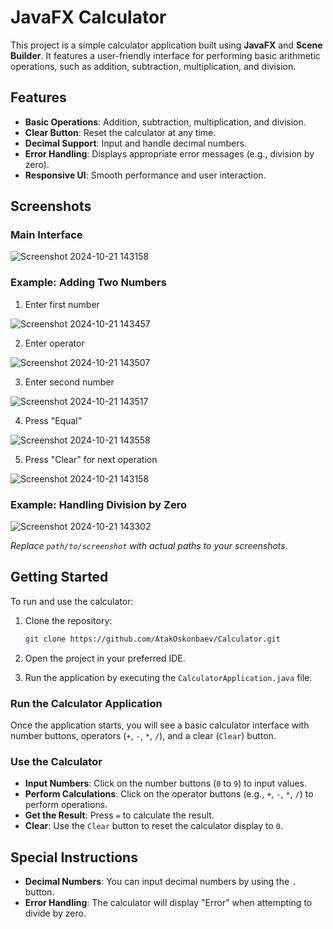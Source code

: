 # JavaFX Calculator

This project is a simple calculator application built using **JavaFX** and **Scene Builder**. It features a user-friendly interface for performing basic arithmetic operations, such as addition, subtraction, multiplication, and division.

## Features
- **Basic Operations**: Addition, subtraction, multiplication, and division.
- **Clear Button**: Reset the calculator at any time.
- **Decimal Support**: Input and handle decimal numbers.
- **Error Handling**: Displays appropriate error messages (e.g., division by zero).
- **Responsive UI**: Smooth performance and user interaction.

## Screenshots

### Main Interface

![Screenshot 2024-10-21 143158](https://github.com/user-attachments/assets/605a7364-7cb8-45af-aab0-f26a828cd64a)

### Example: Adding Two Numbers
1. Enter first number

![Screenshot 2024-10-21 143457](https://github.com/user-attachments/assets/7cb30468-56a5-4e6d-a916-ea0daf377a0d)


2. Enter operator

![Screenshot 2024-10-21 143507](https://github.com/user-attachments/assets/e8cbc7d2-8308-4f81-9114-bfa776d0c3c3)


3. Enter second number

![Screenshot 2024-10-21 143517](https://github.com/user-attachments/assets/b52d2435-b713-448d-92fa-fa00c850719f)


4. Press "Equal"

![Screenshot 2024-10-21 143558](https://github.com/user-attachments/assets/5f78b46e-560f-47d7-8351-b6beaaca0188)


5. Press "Clear" for next operation

![Screenshot 2024-10-21 143158](https://github.com/user-attachments/assets/948bbe14-d57c-4c87-af6d-97163a05d4fa)


### Example: Handling Division by Zero
![Screenshot 2024-10-21 143302](https://github.com/user-attachments/assets/6e7c7968-54f6-4374-bb78-a1aa81b6c945)

*Replace `path/to/screenshot` with actual paths to your screenshots.*

## Getting Started

To run and use the calculator:

1. Clone the repository:
   ```bash
   git clone https://github.com/AtakOskonbaev/Calculator.git
   ```

2. Open the project in your preferred IDE.

3. Run the application by executing the `CalculatorApplication.java` file.

### Run the Calculator Application
Once the application starts, you will see a basic calculator interface with number buttons, operators (`+`, `-`, `*`, `/`), and a clear (`Clear`) button. 

### Use the Calculator
- **Input Numbers**: Click on the number buttons (`0` to `9`) to input values.
- **Perform Calculations**: Click on the operator buttons (e.g., `+`, `-`, `*`, `/`) to perform operations.
- **Get the Result**: Press `=` to calculate the result.
- **Clear**: Use the `Clear` button to reset the calculator display to `0`.

## Special Instructions
- **Decimal Numbers**: You can input decimal numbers by using the `.` button.
- **Error Handling**: The calculator will display "Error" when attempting to divide by zero.
